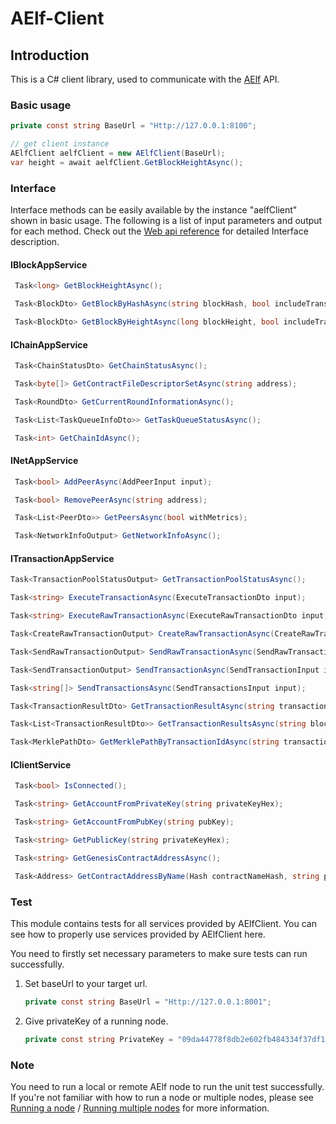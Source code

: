 # AElf-Client

## Introduction

This is a C# client library, used to communicate with the [AElf](https://github.com/AElfProject/AElf)  API.

### Basic usage

``` c#
private const string BaseUrl = "Http://127.0.0.1:8100";

// get client instance
AElfClient aelfClient = new AElfClient(BaseUrl);
var height = await aelfClient.GetBlockHeightAsync();
```

### Interface

Interface methods can be easily available by the instance "aelfClient" shown in basic usage. The following is a list of input parameters and output for each method. Check out the [Web api reference](https://docs.aelf.io/v/dev/reference) for detailed Interface description.

#### IBlockAppService

```c#
 Task<long> GetBlockHeightAsync();

 Task<BlockDto> GetBlockByHashAsync(string blockHash, bool includeTransactions = false);

 Task<BlockDto> GetBlockByHeightAsync(long blockHeight, bool includeTransactions = false);
```

#### IChainAppService

```c#
 Task<ChainStatusDto> GetChainStatusAsync();

 Task<byte[]> GetContractFileDescriptorSetAsync(string address);

 Task<RoundDto> GetCurrentRoundInformationAsync();

 Task<List<TaskQueueInfoDto>> GetTaskQueueStatusAsync();

 Task<int> GetChainIdAsync();
```

#### INetAppService

```c#
 Task<bool> AddPeerAsync(AddPeerInput input);

 Task<bool> RemovePeerAsync(string address);

 Task<List<PeerDto>> GetPeersAsync(bool withMetrics);

 Task<NetworkInfoOutput> GetNetworkInfoAsync();
```

#### ITransactionAppService

```c#
Task<TransactionPoolStatusOutput> GetTransactionPoolStatusAsync();

Task<string> ExecuteTransactionAsync(ExecuteTransactionDto input);

Task<string> ExecuteRawTransactionAsync(ExecuteRawTransactionDto input);

Task<CreateRawTransactionOutput> CreateRawTransactionAsync(CreateRawTransactionInput input);

Task<SendRawTransactionOutput> SendRawTransactionAsync(SendRawTransactionInput input);

Task<SendTransactionOutput> SendTransactionAsync(SendTransactionInput input);

Task<string[]> SendTransactionsAsync(SendTransactionsInput input);

Task<TransactionResultDto> GetTransactionResultAsync(string transactionId);

Task<List<TransactionResultDto>> GetTransactionResultsAsync(string blockHash, int offset = 0,int limit = 10);

Task<MerklePathDto> GetMerklePathByTransactionIdAsync(string transactionId);
```

#### IClientService

```c#
 Task<bool> IsConnected();

 Task<string> GetAccountFromPrivateKey(string privateKeyHex);

 Task<string> GetAccountFromPubKey(string pubKey);

 Task<string> GetPublicKey(string privateKeyHex);

 Task<string> GetGenesisContractAddressAsync();

 Task<Address> GetContractAddressByName(Hash contractNameHash, string privateKeyHex);
```

### Test

This module contains tests for all services provided by AElfClient. You can see how to properly use services provided by AElfClient here.

You need to firstly set necessary parameters to make sure tests can run successfully.

1. Set baseUrl to your target url.

   ```c#
   private const string BaseUrl = "Http://127.0.0.1:8001";
   ```

2. Give privateKey of a running node.

   ```c#
   private const string PrivateKey = "09da44778f8db2e602fb484334f37df19e221c84c4582ce5b7770ccfbc3ddbef";
   ```

### Note

You need to run a local or remote AElf node to run the unit test successfully. If you're not familiar with how to run a node or multiple nodes, please see [Running a node](https://docs.aelf.io/v/dev/main/main/run-node) / [Running multiple nodes](https://docs.aelf.io/v/dev/main/main/multi-nodes) for more information.